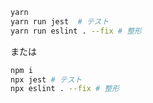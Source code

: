 ```bash
yarn
yarn run jest  # テスト
yarn run eslint . --fix # 整形
```

または

```bash
npm i
npx jest # テスト
npx eslint . --fix # 整形
```
